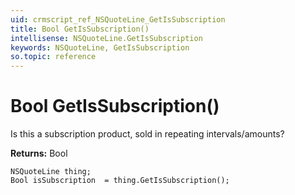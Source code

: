 ```yaml
---
uid: crmscript_ref_NSQuoteLine_GetIsSubscription
title: Bool GetIsSubscription()
intellisense: NSQuoteLine.GetIsSubscription
keywords: NSQuoteLine, GetIsSubscription
so.topic: reference
---
```


# Bool GetIsSubscription()

Is this a subscription product, sold in repeating intervals/amounts?

**Returns:** Bool

```crmscript
NSQuoteLine thing;
Bool isSubscription  = thing.GetIsSubscription();
```

